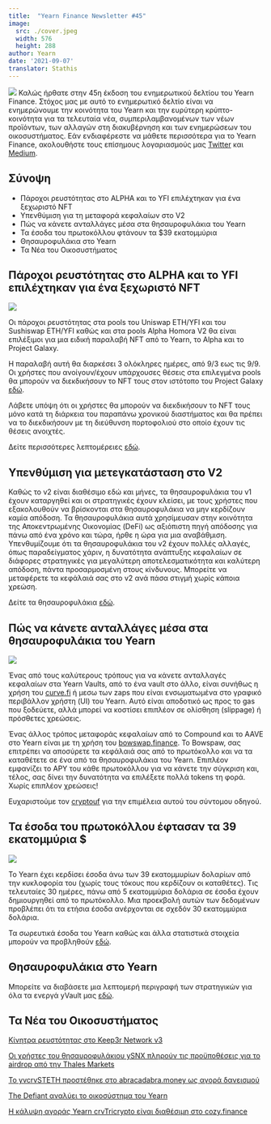 ```yaml
---
title:  "Yearn Finance Newsletter #45"
image:
  src: ./cover.jpeg
  width: 576
  height: 288
author: Yearn
date: '2021-09-07'
translator: Stathis
---
```



![](/_posts/_newsletters/Yearn-Finance-Newsletter-45/cover.jpeg?w=880&h=440)
Καλώς ήρθατε στην 45η έκδοση του ενημερωτικού δελτίου του Yearn Finance. Στόχος μας με αυτό το ενημερωτικό δελτίο είναι να ενημερώνουμε την κοινότητα του Yearn και την ευρύτερη κρύπτο-κοινότητα για τα τελευταία νέα, συμπεριλαμβανομένων των νέων προϊόντων, των αλλαγών στη διακυβέρνηση και των ενημερώσεων του οικοσυστήματος. Εάν ενδιαφέρεστε να μάθετε περισσότερα για το Yearn Finance, ακολουθήστε τους επίσημους λογαριασμούς μας [Twitter](https://twitter.com/iearnfinance) και [Medium](https://medium.com/iearn).


## **Σύνοψη**

- Πάροχοι ρευστότητας στο ALPHA και το YFI επιλέχτηκαν για ένα ξεχωριστό NFT
- Υπενθύμιση για τη μεταφορά κεφαλαίων στο V2
- Πώς να κάνετε ανταλλάγες μέσα στα θησαυροφυλάκια του Yearn
- Τα έσοδα του πρωτοκόλλου φτάνουν τα $39 εκατομμύρια
- Θησαυροφυλάκια στο Yearn
- Τα Νέα του Οικοσυστήματος

## **Πάροχοι ρευστότητας στο ALPHA και το YFI επιλέχτηκαν για ένα ξεχωριστό NFT**

![](/_posts/_newsletters/Yearn-Finance-Newsletter-45/image2.jpg?w=1456&h=1729)

Οι πάροχοι ρευστότητας στα pools του Uniswap ETH/YFI και του Sushiswap ETH/YFI καθώς και στα pools Alpha Homora V2 θα είναι επιλέξιμοι για μια ειδική παραλαβή NFT από το Yearn, το Alpha και το Project Galaxy.

Η παραλαβή αυτή θα διαρκέσει 3 ολόκληρες ημέρες, από 9/3 εως τις 9/9. Οι χρήστες που ανοίγουν/έχουν υπάρχουσες θέσεις στα επιλεγμένα pools θα μπορούν να διεκδικήσουν το NFT τους στον ιστότοπο του Project Galaxy [εδώ](https://galaxy.eco/AlphaFinanceLab/campaign/117).

Λάβετε υπόψη ότι οι χρήστες θα μπορούν να διεκδικήσουν το NFT τους μόνο κατά τη διάρκεια του παραπάνω χρονικού διαστήματος και θα πρέπει να το διεκδικήσουν με τη διεύθυνση πορτοφολιού στο οποίο έχουν τις θέσεις ανοιχτές.

Δείτε περισσότερες λεπτομέρειες [εδώ](https://twitter.com/AlphaFinanceLab/status/1433689307152195591).

## **Υπενθύμιση για μετεγκατάσταση στο V2**

Καθώς το v2 είναι διαθέσιμο εδώ και μήνες, τα θησαυροφυλάκια του v1 έχουν καταργηθεί και οι στρατηγικές έχουν κλείσει, με τους χρήστες που εξακολουθούν να βρίσκονται στα θησαυροφυλάκια να μην κερδίζουν καμία απόδοση. Τα θησαυροφυλάκια αυτά χρησίμευσαν στην κοινότητα της Αποκεντρωμένης Οικονομίας (DeFi) ως αξιόπιστη πηγή απόδοσης για πάνω από ένα χρόνο και τώρα, ήρθε η ώρα για μια αναβάθμιση. Υπενθυμίζουμε ότι τα θησαυροφυλάκια του v2 έχουν πολλές αλλαγές, όπως παραδείγματος χάριν, η δυνατότητα ανάπτυξης κεφαλαίων σε διάφορες στρατηγικές για μεγαλύτερη αποτελεσματικότητα και καλύτερη απόδοση, πάντα προσαρμοσμένη στους κίνδυνους. Μπορείτε να μεταφέρετε τα κεφάλαιά σας στο v2 ανά πάσα στιγμή χωρίς κάποια χρεώση.

Δείτε τα θησαυροφυλάκια [εδώ](https://yearn.finance/vaults).

## **Πώς να κάνετε ανταλλάγες μέσα στα θησαυροφυλάκια του Yearn**

![](/_posts/_newsletters/Yearn-Finance-Newsletter-45/image3.jpg?w=679&h=388)

Ένας από τους καλύτερους τρόπους για να κάνετε ανταλλαγές κεφαλαίων στα Yearn Vaults, από το ένα vault στο άλλο, είναι συνήθως η χρήση του [curve.fi](https://curve.fi/) ή μεσω των zaps που είναι ενσωματωμένα στο γραφικό περιβάλλον χρήστη (UI) του Yearn. Αυτό είναι αποδοτικό ως προς το gas που ξοδεύετε, αλλά μπορεί να κοστίσει επιπλέον σε ολίσθηση (slippage) ή πρόσθετες χρεώσεις.

Ένας άλλος τρόπος μεταφοράς κεφαλαίων από το Compound και το AAVE στο Yearn είναι με τη χρήση του [bowswap.finance](https://bowswap.finance/). To Bowspaw, σας επιτρέπει να αποσύρετε τα κεφάλαιά σας από το πρωτόκολλο και να τα καταθέτετε σε ένα από τα θησαυροφυλάκια του Yearn. Επιπλέον εμφανίζει το APY του κάθε πρωτοκόλλου για να κάνετε την σύγκριση και, τέλος, σας δίνει την δυνατότητα να επιλέξετε πολλά tokens τη φορά. Χωρίς επιπλέον χρεώσεις!

Ευχαριστούμε τον [cryptouf](https://twitter.com/cryptouf) για την επιμέλεια αυτού του σύντομου οδηγού.

## **Τα έσοδα του πρωτοκόλλου έφτασαν τα 39 εκατομμύρια $**

![](/_posts/_newsletters/Yearn-Finance-Newsletter-45/image4.jpg?w=1456&h=833)

Το Yearn έχει κερδίσει έσοδα άνω των 39 εκατομμυρίων δολαρίων από την κυκλοφορία του (χωρίς τους τόκους που κερδίζουν οι καταθέτες). Τις τελευταίες 30 ημέρες, πάνω από 5 εκατομμύρια δολάρια σε έσοδα έχουν δημιουργηθεί από το πρωτόκολλο. Μια προεκβολή αυτών των δεδομένων προβλέπει ότι τα ετήσια έσοδα ανέρχονται σε σχεδόν 30 εκατομμύρια δολάρια.

Τα σωρευτικά έσοδα του Yearn καθώς και άλλα στατιστικά στοιχεία μπορούν να προβληθούν [εδώ](https://www.yfistats.com/).

## **Θησαυροφυλάκια στο Yearn**

Μπορείτε να διαβάσετε μια λεπτομερή περιγραφή των στρατηγικών για όλα τα ενεργά yVault μας [εδώ](https://medium.com/yearn-state-of-the-vaults/the-vaults-at-yearn-9237905ffed3).

## **Τα Νέα του Οικοσυστήματος**

[Κίνητρα ρευστότητας στο Keep3r Network v3](https://twitter.com/AndreCronjeTech/status/1434125562281332737)

[Οι χρήστες του θησαυροφυλάκιου ySNX πληρούν τις προϋποθέσεις για το airdrop από την Thales Markets](https://twitter.com/thalesmarket/status/1434889906657144834)

[Το yvcrvSTETH προστέθηκε στο abracadabra.money ως αγορά δανεισμού](https://twitter.com/MIM_Spell/status/1430975000350281732?s=20)

[The Defiant αναλύει το οικοσύστημα του Yearn](https://thedefiant.io/yearn-finance-ecosystem-breakdown-pushing-the-boundaries-of-human-coordination/)

[Η κάλυψη αγοράς Yearn crvTricrypto είναι διαθέσιμη στο cozy.finance](https://twitter.com/cozyfinance/status/1433602125792038913)
